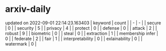 # arxiv-daily
updated on 2022-09-01 22:14:23.163403
| keyword | count |
| - | - |
| secure | 0 |
| security | 5 |
| privacy | 4 |
| protect | 0 |
| defense | 0 |
| attack | 2 |
| robust | 9 |
| biometric | 0 |
| steal | 0 |
| extraction | 1 |
| membership infer | 0 |
| federate | 2 |
| fair | 1 |
| interpretability | 0 |
| exlainability | 0 |
| watermark | 0 |
